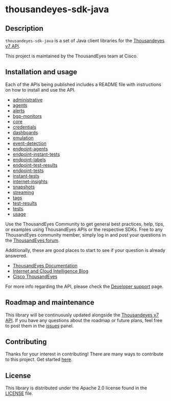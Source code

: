 # thousandeyes-sdk-java

## Description

`thousandeyes-sdk-java` is a set of Java client libraries for the [Thousandeyes v7 API](https://developer.cisco.com/docs/thousandeyes/v7/).

This project is maintained by the ThousandEyes team at Cisco.

## Installation and usage

Each of the APIs being published includes a README file with instructions on how to install and use the API.
* [administrative](/administrative/README.md)
* [agents](/agents/README.md)
* [alerts](/alerts/README.md)
* [bgp-monitors](/bgp-monitors/README.md)
* [core](/core/README.md)
* [credentials](/credentials/README.md)
* [dashboards](/dashboards/README.md)
* [emulation](/emulation/README.md)
* [event-detection](/event-detection/README.md)
* [endpoint-agents](/endpoint-agents/README.md)
* [endpoint-instant-tests](/endpoint-instant-tests/README.md)
* [endpoint-labels](/endpoint-labels/README.md)
* [endpoint-test-results](/endpoint-test-results/README.md)
* [endpoint-tests](/endpoint-tests/README.md)
* [instant-tests](/instant-tests/README.md)
* [internet-insights](/internet-insights/README.md)
* [snapshots](/snapshots/README.md)
* [streaming](/streaming/README.md)
* [tags](/tags/README.md)
* [test-results](/test-results/README.md)
* [tests](/tests/README.md)
* [usage](/usage/README.md)

Use the ThousandEyes Community to get general best practices, help, tips, or examples using ThousandEyes APIs or the respective SDKs. Free to any ThousandEyes community member, simply log in and post your questions in the [ThousandEyes forum](https://community.cisco.com/t5/thousandeyes/bd-p/disc-thousandeyes).

Additionally, these are good places to start to see if your question is already answered.
* [ThousandEyes Documentation](https://docs.thousandeyes.com/)
* [Internet and Cloud Intelligence Blog](https://www.thousandeyes.com/blog/)
* [Cisco ThousandEyes](https://blogs.cisco.com/tag/cisco-thousandeyes?dtid=osscdc000283)

For more info regarding the API, please check the [Developer support](https://developer.cisco.com/docs/thousandeyes/v7/developer-support/#developer-support) page.

## Roadmap and maintenance

This library will be continuously updated alongside the [Thousandeyes v7 API](https://developer.cisco.com/docs/thousandeyes/v7/).
If you have any questions about the roadmap or future plans, feel free to post them in the [issues](https://github.com/thousandeyes/thousandeyes-sdk-java/issues) panel.

## Contributing

Thanks for your interest in contributing! There are many ways to contribute to this project. Get started [here](/CONTRIBUTING.md).

## License

This library is distributed under the Apache 2.0 license found in the [LICENSE](/LICENSE) file.